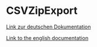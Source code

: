 # CSVZipExport
[Link zur deutschen Dokumentation](https://www.symcon.de/de/service/dokumentation/modulreferenz/csv-zip-export/)

[Link to the english documentation](https://www.symcon.de/en/service/documentation/module-reference/csv-zip-export/)